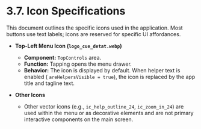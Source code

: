 # 3.7. Icon Specifications

This document outlines the specific icons used in the application. Most buttons use text labels;
icons are reserved for specific UI affordances.

* **Top-Left Menu Icon (`logo_cue_detat.webp`)**
    * **Component:** `TopControls` area.
    * **Function:** Tapping opens the menu drawer.
    * **Behavior:** The icon is displayed by default. When helper text is enabled (
      `areHelpersVisible = true`), the icon is replaced by the app title and tagline text.

* **Other Icons**
    * Other vector icons (e.g., `ic_help_outline_24`, `ic_zoom_in_24`) are used within the menu or
      as decorative elements and are not primary interactive components on the main screen.